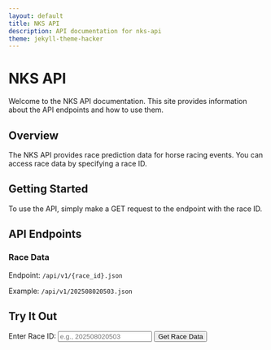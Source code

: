 ```yaml
---
layout: default
title: NKS API
description: API documentation for nks-api
theme: jekyll-theme-hacker
---
```


# NKS API

Welcome to the NKS API documentation. This site provides information about the API endpoints and how to use them.

## Overview

The NKS API provides race prediction data for horse racing events. You can access race data by specifying a race ID.

## Getting Started

To use the API, simply make a GET request to the endpoint with the race ID.

## API Endpoints

### Race Data

Endpoint: `/api/v1/{race_id}.json`

Example: `/api/v1/202508020503.json`

## Try It Out

<div class="try-it-out">
  <form id="race-form">
    <label for="race-id">Enter Race ID:</label>
    <input type="text" id="race-id" name="race-id" placeholder="e.g., 202508020503" required>
    <button type="submit">Get Race Data</button>
  </form>

  <div id="result-container" style="display: none;">
    <h3>Result:</h3>
    <pre id="json-result" style="background-color: rgba(0,0,0,0.9); padding: 10px; overflow: auto; max-height: 500px;"></pre>
  </div>

  <div id="error-container" style="display: none; color: red;"></div>
</div>

<script>
document.getElementById('race-form').addEventListener('submit', function(event) {
  event.preventDefault();

  const raceId = document.getElementById('race-id').value.trim();
  const resultContainer = document.getElementById('result-container');
  const jsonResult = document.getElementById('json-result');
  const errorContainer = document.getElementById('error-container');

  // Reset display
  resultContainer.style.display = 'none';
  errorContainer.style.display = 'none';

  // Validate race ID format (assuming it should be a number)
  if (!raceId.match(/^\d+$/)) {
    errorContainer.textContent = 'Invalid race ID format. Please enter a numeric ID.';
    errorContainer.style.display = 'block';
    return;
  }

  // Fetch the race data
  fetch(`https://shahoxo.github.io/nks-api/api/v1/${raceId}.json`)
    .then(response => {
      if (!response.ok) {
        throw new Error(`HTTP error! Status: ${response.status}`);
      }
      return response.json();
    })
    .then(data => {
      // Display the JSON data
      jsonResult.textContent = JSON.stringify(data, null, 2);
      resultContainer.style.display = 'block';
    })
    .catch(error => {
      errorContainer.textContent = `Error: ${error.message}`;
      errorContainer.style.display = 'block';
    });
});
</script>
